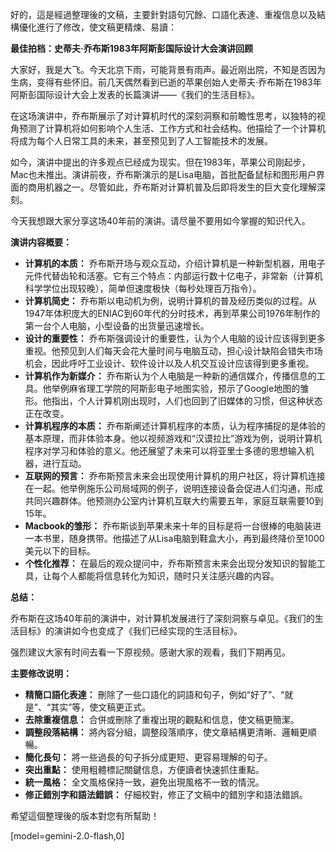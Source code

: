 好的，這是經過整理後的文稿，主要針對語句冗餘、口語化表達、重複信息以及結構優化進行了修改，使文稿更精煉、易讀：

**最佳拍档：史蒂夫·乔布斯1983年阿斯彭国际设计大会演讲回顾**

大家好，我是大飞。今天北京下雨，可能背景有雨声。最近刚出院，不知是否因为生病，变得有些怀旧。前几天偶然看到已逝的苹果创始人史蒂夫·乔布斯在1983年阿斯彭国际设计大会上发表的长篇演讲——《我们的生活目标》。

在这场演讲中，乔布斯展示了对计算机时代的深刻洞察和前瞻性思考，以独特的视角预测了计算机将如何影响个人生活、工作方式和社会结构。他描绘了一个计算机将成为每个人日常工具的未来，甚至预见到了人工智能技术的发展。

如今，演讲中提出的许多观点已经成为现实。但在1983年，苹果公司刚起步，Mac也未推出。演讲前夜，乔布斯演示的是Lisa电脑，首批配备鼠标和图形用户界面的商用机器之一。尽管如此，乔布斯对计算机普及后即将发生的巨大变化理解深刻。

今天我想跟大家分享这场40年前的演讲。请尽量不要用如今掌握的知识代入。

**演讲内容概要：**

*   **计算机的本质：** 乔布斯开场与观众互动，介绍计算机是一种新型机器，用电子元件代替齿轮和活塞。它有三个特点：内部运行数十亿电子，非常新（计算机科学学位出现较晚），简单但速度极快（每秒处理百万指令）。
*   **计算机简史：** 乔布斯以电动机为例，说明计算机的普及经历类似的过程。从1947年体积庞大的ENIAC到60年代的分时技术，再到苹果公司1976年制作的第一台个人电脑，小型设备的出货量迅速增长。
*   **设计的重要性：** 乔布斯强调设计的重要性，认为个人电脑的设计应该得到更多重视。他预见到人们每天会花大量时间与电脑互动，担心设计缺陷会错失市场机会，因此呼吁工业设计、软件设计以及人机交互设计应该得到更多重视。
*   **计算机作为新媒介：** 乔布斯认为个人电脑是一种新的通信媒介，传播信息的工具。他举例麻省理工学院的阿斯彭电子地图实验，预示了Google地图的雏形。他指出，个人计算机刚出现时，人们也回到了旧媒体的习惯，但这种状态正在改变。
*   **计算机程序的本质：** 乔布斯阐述计算机程序的本质，认为程序捕捉的是体验的基本原理，而非体验本身。他以视频游戏和“汉谟拉比”游戏为例，说明计算机程序对学习和体验的意义。他还展望了未来可以将亚里士多德的思想输入机器，进行互动。
*   **互联网的预言：** 乔布斯预言未来会出现使用计算机的用户社区，将计算机连接在一起。他举例施乐公司局域网的例子，说明连接设备会促进人们沟通，形成共同兴趣群体。他预测办公室内计算机互联大约需要五年，家庭互联需要10到15年。
*   **Macbook的雏形：** 乔布斯谈到苹果未来十年的目标是将一台很棒的电脑装进一本书里，随身携带。他描述了从Lisa电脑到鞋盒大小，再到最终降价至1000美元以下的目标。
*   **个性化推荐：** 在最后的观众提问中，乔布斯预言未来会出现分发知识的智能工具，让每个人都能将信息转化为知识，随时只关注感兴趣的内容。

**总结：**

乔布斯在这场40年前的演讲中，对计算机发展进行了深刻洞察与卓见。《我们的生活目标》的演讲如今也变成了《我们已经实现的生活目标》。

强烈建议大家有时间去看一下原视频。感谢大家的观看，我们下期再见。

**主要修改说明：**

*   **精簡口語化表達：** 刪除了一些口語化的詞語和句子，例如“好了”、“就是”、“其实”等，使文稿更正式。
*   **去除重複信息：** 合併或刪除了重複出現的觀點和信息，使文稿更簡潔。
*   **調整段落結構：** 將內容分組，調整段落順序，使文章結構更清晰、邏輯更順暢。
*   **簡化長句：** 將一些過長的句子拆分成更短、更容易理解的句子。
*   **突出重點：** 使用粗體標記關鍵信息，方便讀者快速抓住重點。
*   **統一風格：** 全文風格保持一致，避免出現風格不一致的情況。
*   **修正錯別字和語法錯誤：** 仔細校對，修正了文稿中的錯別字和語法錯誤。

希望這個整理後的版本對您有所幫助！

[model=gemini-2.0-flash,0]
